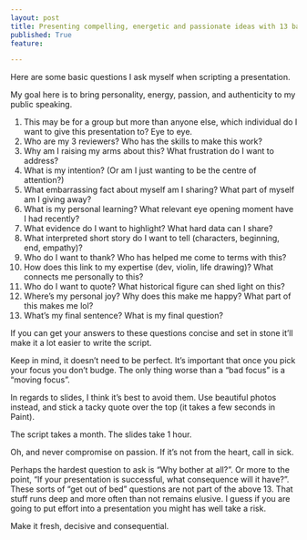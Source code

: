 ```yaml
---
layout: post
title: Presenting compelling, energetic and passionate ideas with 13 basic questions.
published: True
feature: 

---
```


Here are some basic questions I ask myself when scripting a presentation.

My goal here is to bring personality, energy, passion, and authenticity to my public speaking.

1.  This may be for a group but more than anyone else, which individual do I want to give this presentation to? Eye to eye.
2.  Who are my 3 reviewers? Who has the skills to make this work?
3.  Why am I raising my arms about this? What frustration do I want to address?
4.  What is my intention? (Or am I just wanting to be the centre of attention?)
5.  What embarrassing fact about myself am I sharing? What part of myself am I giving away?
6.  What is my personal learning? What relevant eye opening moment have I had recently?
7.  What evidence do I want to highlight? What hard data can I share?
8.  What interpreted short story do I want to tell (characters, beginning, end, empathy)?
9.  Who do I want to thank? Who has helped me come to terms with this?
10.  How does this link to my expertise (dev, violin, life drawing)? What connects me personally to this?
11.  Who do I want to quote? What historical figure can shed light on this?
12.  Where’s my personal joy? Why does this make me happy? What part of this makes me lol?
13.  What’s my final sentence? What is my final question?

If you can get your answers to these questions concise and set in stone it’ll make it a lot easier to write the script.

Keep in mind, it doesn’t need to be perfect. It’s important that once you pick your focus you don’t budge. The only thing worse than a “bad focus” is a “moving focus”.

In regards to slides, I think it’s best to avoid them. Use beautiful photos instead, and stick a tacky quote over the top (it takes a few seconds in Paint).

The script takes a month. The slides take 1 hour.

Oh, and never compromise on passion. If it’s not from the heart, call in sick.

Perhaps the hardest question to ask is “Why bother at all?”. Or more to the point, “If your presentation is successful, what consequence will it have?”. These sorts of “get out of bed” questions are not part of the above 13\. That stuff runs deep and more often than not remains elusive. I guess if you are going to put effort into a presentation you might has well take a risk.

Make it fresh, decisive and consequential.